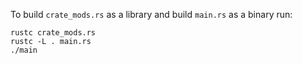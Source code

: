 To build `crate_mods.rs` as a library and build `main.rs` as a binary run:
    
    rustc crate_mods.rs
    rustc -L . main.rs
    ./main
